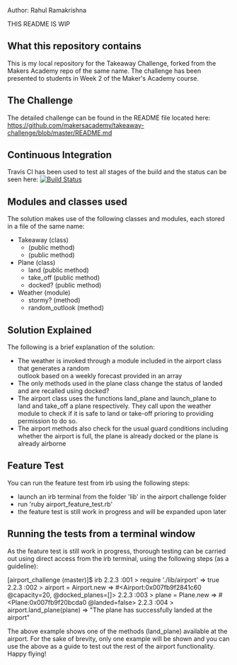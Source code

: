 Author: Rahul Ramakrishna

THIS README IS WIP

What this repository contains
-----------------------------

This is my local repository for the Takeaway Challenge, forked from the Makers Academy repo of the same name.
The challenge has been presented to students in Week 2 of the Maker's Academy course.

The Challenge
-------------
The detailed challenge can be found in the README file located here:
https://github.com/makersacademy/takeaway-challenge/blob/master/README.md

Continuous Integration
----------------------
Travis CI has been used to test all stages of the build and the status can be seen here:
[![Build Status](https://travis-ci.org/makersacademy/takeaway-challenge.svg?branch=master)](https://travis-ci.org/makersacademy/takeaway-challenge)

Modules and classes used
------------------------
The solution makes use of the following classes and modules, each stored in a file of the same name:
- Takeaway (class)
  -  (public method)
  -  (public method)
- Plane (class)
  - land (public method)
  - take_off (public method)
  - docked? (public method)
- Weather (module)
  - stormy? (method)
  - random_outlook (method)

Solution Explained
------------------
The following is a brief explanation of the solution:
- The weather is invoked through a module included in the airport class that generates a random  
  outlook based on a weekly forecast provided in an array
- The only methods used in the plane class change the status of landed and are recalled using docked?
- The airport class uses the functions land_plane and launch_plane to land and take_off a plane
  respectively. They call upon the weather module to check if it is safe to land or take-off prioring to
  providing permission to do so.
- The airport methods also check for the usual guard conditions including whether the airport is full,
  the plane is already docked or the plane is already airborne

Feature Test
------------
You can run the feature test from irb using the following steps:
- launch an irb terminal from the folder 'lib' in the airport challenge folder
- run 'ruby airport_feature_test.rb'
- the feature test is still work in progress and will be expanded upon later

Running the tests from a terminal window
----------------------------------------
As the feature test is still work in progress, thorough testing can be carried out using direct access from the
irb terminal, using the following steps (as a guideline):

[airport_challenge (master)]$ irb
2.2.3 :001 > require './lib/airport'
 => true
2.2.3 :002 > airport = Airport.new
 => #<Airport:0x007fb9f2841c60 @capacity=20, @docked_planes=[]>
2.2.3 :003 > plane = Plane.new
 => #<Plane:0x007fb9f20bcda0 @landed=false>
2.2.3 :004 > airport.land_plane(plane)
 => "The plane has successfully landed at the airport"

 The above example shows one of the methods (land_plane) available at the airport. For the sake of brevity, only
 one example will be shown and you can use the above as a guide to test out the rest of the airport functionality.
 Happy flying!

